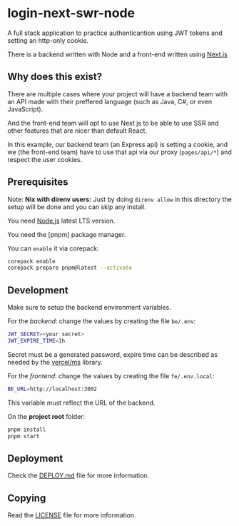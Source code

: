 # login-next-swr-node

A full stack application to practice authenticantion using JWT tokens and setting an http-only cookie.

There is a backend written with Node and a front-end written using [Next.js](https://nextjs.org/)

## Why does this exist?

There are multiple cases where your project will have a backend team with an API made with their preffered language (such as Java, C#, or even JavaScript).

And the front-end team will opt to use Next js to be able to use SSR and other features that are nicer than default React.

In this example, our backend team (an Express api) is setting a cookie, and we (the front-end team) have to use that api via our proxy (`pages/api/*`) and respect the user cookies.

## Prerequisites

Note: **Nix with direnv users:** Just by doing `direnv allow` in this directory the setup will be done and you can skip any install.

You need [Node.js](https://nodejs.org/en) latest LTS version.

You need the [pnpm] package manager.

You can `enable` it via corepack:

```sh
corepack enable
corepack prepare pnpm@latest --activate
```

## Development

Make sure to setup the backend environment variables.

For the _backend_: change the values by creating the file `be/.env`:

```sh
JWT_SECRET=<your secret>
JWT_EXPIRE_TIME=1h
```

Secret must be a generated password, expire time can be described as needed by the [vercel/ms](https://github.com/vercel/ms) library.

For the _frontend_: change the values by creating the file `fe/.env.local`:

```sh
BE_URL=http://localhost:3002
```

This variable must reflect the URL of the backend.

On the **project root** folder:

```sh
pnpm install
pnpm start
```

## Deployment

Check the [DEPLOY.md](./DEPLOY.md) file for more information.

## Copying

Read the [LICENSE](./LICENSE) file for more information.
